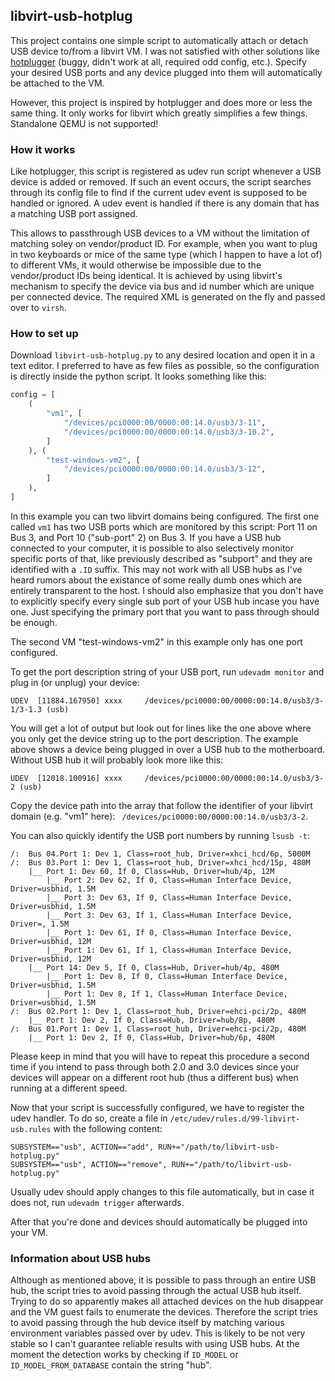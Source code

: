 ## libvirt-usb-hotplug

This project contains one simple script to automatically attach or detach USB device to/from a libvirt VM.
I was not satisfied with other solutions like [hotplugger](https://github.com/darkguy2008/hotplugger) (buggy, didn't work at all, required odd config, etc.).
Specify your desired USB ports and any device plugged into them will automatically be attached to the VM.

However, this project is inspired by hotplugger and does more or less the same thing.
It only works for libvirt which greatly simplifies a few things.
Standalone QEMU is not supported!

### How it works

Like hotplugger, this script is registered as udev run script whenever a USB device is added or removed.
If such an event occurs, the script searches through its config file to find if the current udev event is supposed to be handled or ignored.
A udev event is handled if there is any domain that has a matching USB port assigned.

This allows to passthrough USB devices to a VM without the limitation of matching soley on vendor/product ID.
For example, when you want to plug in two keyboards or mice of the same type (which I happen to have a lot of) to different VMs, it would otherwise be impossible due to the vendor/product IDs being identical.
It is achieved by using libvirt's mechanism to specify the device via bus and id number which are unique per connected device.
The required XML is generated on the fly and passed over to `virsh`.

### How to set up

Download `libvirt-usb-hotplug.py` to any desired location and open it in a text editor.
I preferred to have as few files as possible, so the configuration is directly inside the python script.
It looks something like this:

```python
config = [
    (
        "vm1", [
            "/devices/pci0000:00/0000:00:14.0/usb3/3-11",
            "/devices/pci0000:00/0000:00:14.0/usb3/3-10.2",
        ]
    ), (
        "test-windows-vm2", [
            "/devices/pci0000:00/0000:00:14.0/usb3/3-12",
        ]
    ),
]
```

In this example you can two libvirt domains being configured.
The first one called `vm1` has two USB ports which are monitored by this script: Port 11 on Bus 3, and Port 10 ("sub-port" 2) on Bus 3.
If you have a USB hub connected to your computer, it is possible to also selectively monitor specific ports of that, like previously described as "subport" and they are identified with a `.ID` suffix.
This may not work with all USB hubs as I've heard rumors about the existance of some really dumb ones which are entirely transparent to the host.
I should also emphasize that you don't have to explicitly specify every single sub port of your USB hub incase you have one.
Just specifying the primary port that you want to pass through should be enough.

The second VM "test-windows-vm2" in this example only has one port configured.

To get the port description string of your USB port, run `udevadm monitor` and plug in (or unplug) your device:

```
UDEV  [11884.167950] xxxx     /devices/pci0000:00/0000:00:14.0/usb3/3-1/3-1.3 (usb)
```

You will get a lot of output but look out for lines like the one above where you only get the device string up to the port description.
The example above shows a device being plugged in over a USB hub to the motherboard.
Without USB hub it will probably look more like this:

```
UDEV  [12018.100916] xxxx     /devices/pci0000:00/0000:00:14.0/usb3/3-2 (usb)
```

Copy the device path into the array that follow the identifier of your libvirt domain (e.g. "vm1" here): ` /devices/pci0000:00/0000:00:14.0/usb3/3-2`.

You can also quickly identify the USB port numbers by running `lsusb -t`:

```
/:  Bus 04.Port 1: Dev 1, Class=root_hub, Driver=xhci_hcd/6p, 5000M
/:  Bus 03.Port 1: Dev 1, Class=root_hub, Driver=xhci_hcd/15p, 480M
    |__ Port 1: Dev 60, If 0, Class=Hub, Driver=hub/4p, 12M
        |__ Port 2: Dev 62, If 0, Class=Human Interface Device, Driver=usbhid, 1.5M
        |__ Port 3: Dev 63, If 0, Class=Human Interface Device, Driver=usbhid, 1.5M
        |__ Port 3: Dev 63, If 1, Class=Human Interface Device, Driver=, 1.5M
        |__ Port 1: Dev 61, If 0, Class=Human Interface Device, Driver=usbhid, 12M
        |__ Port 1: Dev 61, If 1, Class=Human Interface Device, Driver=usbhid, 12M
    |__ Port 14: Dev 5, If 0, Class=Hub, Driver=hub/4p, 480M
        |__ Port 1: Dev 8, If 0, Class=Human Interface Device, Driver=usbhid, 1.5M
        |__ Port 1: Dev 8, If 1, Class=Human Interface Device, Driver=usbhid, 1.5M
/:  Bus 02.Port 1: Dev 1, Class=root_hub, Driver=ehci-pci/2p, 480M
    |__ Port 1: Dev 2, If 0, Class=Hub, Driver=hub/8p, 480M
/:  Bus 01.Port 1: Dev 1, Class=root_hub, Driver=ehci-pci/2p, 480M
    |__ Port 1: Dev 2, If 0, Class=Hub, Driver=hub/6p, 480M
```

Please keep in mind that you will have to repeat this procedure a second time if you intend to pass through both 2.0 and 3.0 devices
since your devices will appear on a different root hub (thus a different bus) when running at a different speed.

Now that your script is successfully configured, we have to register the udev handler.
To do so, create a file in `/etc/udev/rules.d/99-libvirt-usb.rules` with the following content:

```
SUBSYSTEM=="usb", ACTION=="add", RUN+="/path/to/libvirt-usb-hotplug.py"
SUBSYSTEM=="usb", ACTION=="remove", RUN+="/path/to/libvirt-usb-hotplug.py"
```

Usually udev should apply changes to this file automatically, but in case it does not, run `udevadm trigger` afterwards.

After that you're done and devices should automatically be plugged into your VM.

### Information about USB hubs

Although as mentioned above, it is possible to pass through an entire USB hub, the script tries to avoid passing through the actual USB hub itself.
Trying to do so apparently makes all attached devices on the hub disappear and the VM guest fails to enumerate the devices.
Therefore the script tries to avoid passing through the hub device itself by matching various environment variables passed over by udev.
This is likely to be not very stable so I can't guarantee reliable results with using USB hubs.
At the moment the detection works by checking if `ID_MODEL` or `ID_MODEL_FROM_DATABASE` contain the string "hub".
